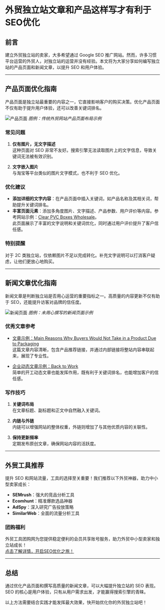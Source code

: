 # 外贸独立站文章和产品这样写才有利于SEO优化

## 前言

建立外贸独立站的卖家，大多希望通过 Google SEO 推广网站。然而，许多习惯平台运营的外贸人，对独立站的运营并没有经验。本文将为大家分享如何编写独立站的产品页面和新闻文章，以提升 SEO 和用户体验。

---

## 产品页面优化指南

产品页面是独立站最重要的内容之一，它直接影响客户的购买决策。优化产品页面不仅有助于提升用户体验，还可以改善关键词排名。

![产品页面](https://blog.naibabiji.com/wp-content/uploads/2020/03/1614G346.png)
*图例：传统外贸网站产品页面布局示例*

### 常见问题

1. **仅有图片，无文字描述**  
   这种页面对 SEO 非常不友好。搜索引擎无法读取图片上的文字信息，导致关键词无法被有效识别。

2. **文字嵌入图片**  
   与淘宝等平台类似的图片文字模式，也不利于 SEO 优化。

### 优化建议

- **添加详细的文字内容**：在产品页面中插入关键词，如产品名称及其相关词，帮助提升关键词排名。  
- **丰富页面元素**：添加多角度图片、文字描述、产品参数、用户评价等内容。参考网站示例：[Clear PVC Boxes Wholesale](https://www.alppm.com/product/clear-pvc-boxes-wholesale/)。  
  此页面展示了丰富的文字说明和关键词优化，同时通过用户评价提升了客户信任感。

### 特别提醒

对于 2C 类独立站，仅依赖图片不足以完成转化。补充文字说明可以打消客户疑虑，让他们更放心地购买。

---

## 新闻文章优化指南

新闻文章是判断独立站是否用心运营的重要指标之一。高质量的内容更新不仅有助于 SEO，还能提升访客对品牌的信任度。

![新闻页面](https://blog.naibabiji.com/wp-content/uploads/2020/03/16316347.png)
*图例：未用心撰写的新闻页面示例*

### 优秀文章参考

- [文章示例：Main Reasons Why Buyers Would Not Take in a Product Due to Packaging](https://www.alppm.com/main-reasons-why-buyers-would-not-take-in-a-product-due-to-packaging/)  
  这篇文章内容清晰，包含产品推荐链接，并通过内部链接将整站内容串联起来，展现了专业性。

- [企业动态文章示例：Back to Work](https://www.itrucolor.com/blogs/news/itrucolor-back-to-work)  
  简单的开工动态文章也能发挥作用，既有利于关键词排名，也能增加客户的信任感。

### 写作技巧

1. **关键词布局**  
   在文章标题、副标题和正文中自然融入关键词。  

2. **内链与外链**  
   内链可以增强网站的整体权重，外链则增加了与其他优质内容的关联性。

3. **保持更新频率**  
   定期发布原创文章，确保网站内容的活跃度。

---

## 外贸工具推荐

提升 SEO 和网站流量，工具的选择至关重要！我们推荐以下外贸神器，助力中小型卖家成长：

- **SEMrush**：强大的竞品分析工具  
- **Ecomhunt**：精准爆款选品神器  
- **AdSpy**：深入研究广告投放策略  
- **SimilarWeb**：全面的流量分析工具  

### 团购福利
外贸工具团购网为您提供稳定便利的会员共享账号服务，助力外贸中小型卖家和独立站成长！  
[点击了解详情，开启SEO优化之旅！](https://bit.ly/waimao518)

---

## 总结

通过优化产品页面和撰写高质量的新闻文章，可以大幅提升独立站的 SEO 表现。SEO 的核心是用户体验，只有从用户需求出发，才能赢得搜索引擎的青睐。

以上方法需要结合实践才能发挥最大效果，快开始优化你的外贸独立站吧！
